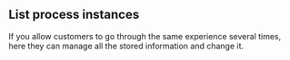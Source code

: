 ## List process instances

If you allow customers to go through the same experience several times, here they can manage all the stored information and change it.
